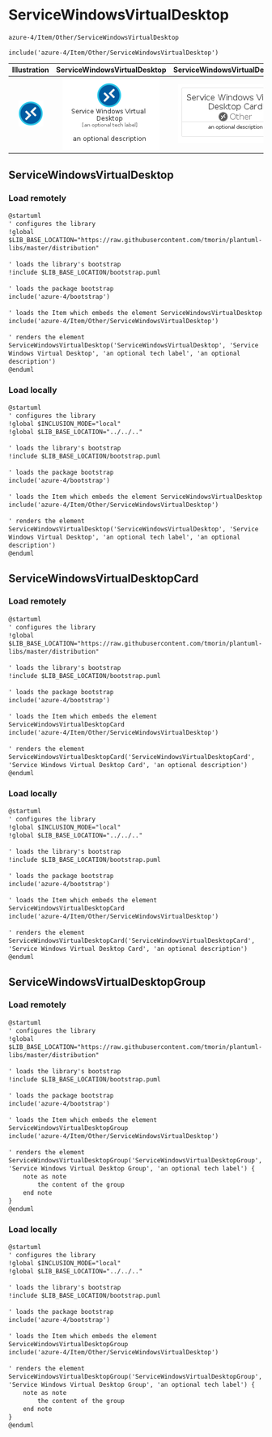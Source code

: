 # ServiceWindowsVirtualDesktop


```text
azure-4/Item/Other/ServiceWindowsVirtualDesktop
```

```text
include('azure-4/Item/Other/ServiceWindowsVirtualDesktop')
```



| Illustration | ServiceWindowsVirtualDesktop | ServiceWindowsVirtualDesktopCard | ServiceWindowsVirtualDesktopGroup |
| :---: | :---: | :---: | :---: |
| ![illustration for Illustration](../../../azure-4/Item/Other/ServiceWindowsVirtualDesktop.png) | ![illustration for ServiceWindowsVirtualDesktop](../../../azure-4/Item/Other/ServiceWindowsVirtualDesktop.Local.png) | ![illustration for ServiceWindowsVirtualDesktopCard](../../../azure-4/Item/Other/ServiceWindowsVirtualDesktopCard.Local.png) | ![illustration for ServiceWindowsVirtualDesktopGroup](../../../azure-4/Item/Other/ServiceWindowsVirtualDesktopGroup.Local.png) |




## ServiceWindowsVirtualDesktop

### Load remotely
```plantuml
@startuml
' configures the library
!global $LIB_BASE_LOCATION="https://raw.githubusercontent.com/tmorin/plantuml-libs/master/distribution"

' loads the library's bootstrap
!include $LIB_BASE_LOCATION/bootstrap.puml

' loads the package bootstrap
include('azure-4/bootstrap')

' loads the Item which embeds the element ServiceWindowsVirtualDesktop
include('azure-4/Item/Other/ServiceWindowsVirtualDesktop')

' renders the element
ServiceWindowsVirtualDesktop('ServiceWindowsVirtualDesktop', 'Service Windows Virtual Desktop', 'an optional tech label', 'an optional description')
@enduml
```

### Load locally
```plantuml
@startuml
' configures the library
!global $INCLUSION_MODE="local"
!global $LIB_BASE_LOCATION="../../.."

' loads the library's bootstrap
!include $LIB_BASE_LOCATION/bootstrap.puml

' loads the package bootstrap
include('azure-4/bootstrap')

' loads the Item which embeds the element ServiceWindowsVirtualDesktop
include('azure-4/Item/Other/ServiceWindowsVirtualDesktop')

' renders the element
ServiceWindowsVirtualDesktop('ServiceWindowsVirtualDesktop', 'Service Windows Virtual Desktop', 'an optional tech label', 'an optional description')
@enduml
```

## ServiceWindowsVirtualDesktopCard

### Load remotely
```plantuml
@startuml
' configures the library
!global $LIB_BASE_LOCATION="https://raw.githubusercontent.com/tmorin/plantuml-libs/master/distribution"

' loads the library's bootstrap
!include $LIB_BASE_LOCATION/bootstrap.puml

' loads the package bootstrap
include('azure-4/bootstrap')

' loads the Item which embeds the element ServiceWindowsVirtualDesktopCard
include('azure-4/Item/Other/ServiceWindowsVirtualDesktop')

' renders the element
ServiceWindowsVirtualDesktopCard('ServiceWindowsVirtualDesktopCard', 'Service Windows Virtual Desktop Card', 'an optional description')
@enduml
```

### Load locally
```plantuml
@startuml
' configures the library
!global $INCLUSION_MODE="local"
!global $LIB_BASE_LOCATION="../../.."

' loads the library's bootstrap
!include $LIB_BASE_LOCATION/bootstrap.puml

' loads the package bootstrap
include('azure-4/bootstrap')

' loads the Item which embeds the element ServiceWindowsVirtualDesktopCard
include('azure-4/Item/Other/ServiceWindowsVirtualDesktop')

' renders the element
ServiceWindowsVirtualDesktopCard('ServiceWindowsVirtualDesktopCard', 'Service Windows Virtual Desktop Card', 'an optional description')
@enduml
```

## ServiceWindowsVirtualDesktopGroup

### Load remotely
```plantuml
@startuml
' configures the library
!global $LIB_BASE_LOCATION="https://raw.githubusercontent.com/tmorin/plantuml-libs/master/distribution"

' loads the library's bootstrap
!include $LIB_BASE_LOCATION/bootstrap.puml

' loads the package bootstrap
include('azure-4/bootstrap')

' loads the Item which embeds the element ServiceWindowsVirtualDesktopGroup
include('azure-4/Item/Other/ServiceWindowsVirtualDesktop')

' renders the element
ServiceWindowsVirtualDesktopGroup('ServiceWindowsVirtualDesktopGroup', 'Service Windows Virtual Desktop Group', 'an optional tech label') {
    note as note
        the content of the group
    end note
}
@enduml
```

### Load locally
```plantuml
@startuml
' configures the library
!global $INCLUSION_MODE="local"
!global $LIB_BASE_LOCATION="../../.."

' loads the library's bootstrap
!include $LIB_BASE_LOCATION/bootstrap.puml

' loads the package bootstrap
include('azure-4/bootstrap')

' loads the Item which embeds the element ServiceWindowsVirtualDesktopGroup
include('azure-4/Item/Other/ServiceWindowsVirtualDesktop')

' renders the element
ServiceWindowsVirtualDesktopGroup('ServiceWindowsVirtualDesktopGroup', 'Service Windows Virtual Desktop Group', 'an optional tech label') {
    note as note
        the content of the group
    end note
}
@enduml
```

